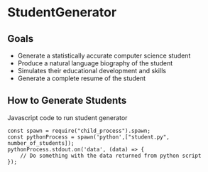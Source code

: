 # StudentGenerator
## Goals
* Generate a statistically accurate computer science student
* Produce a natural language biography of the student
* Simulates their educational development and skills
* Generate a complete resume of the student

## How to Generate Students
Javascript code to run student generator
```
const spawn = require("child_process").spawn;
const pythonProcess = spawn('python',["student.py", number_of_students]);
pythonProcess.stdout.on('data', (data) => {
    // Do something with the data returned from python script
});
```
